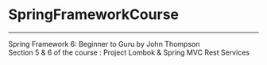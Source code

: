 # SpringFrameworkCourse

---
Spring Framework 6: Beginner to Guru by John Thompson  
Section 5 & 6 of the course : Project Lombok & Spring MVC Rest Services
